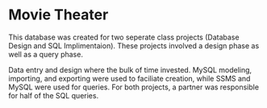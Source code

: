 # Movie Theater
This database was created for two seperate class projects (Database Design and SQL Implimentaion).
These projects involved a design phase as well as a query phase.

Data entry and design where the bulk of time invested.
MySQL modeling, importing, and exporting were used to faciliate creation, while SSMS and MySQL were used for queries.
For both projects, a partner was responsible for half of the SQL queries.
